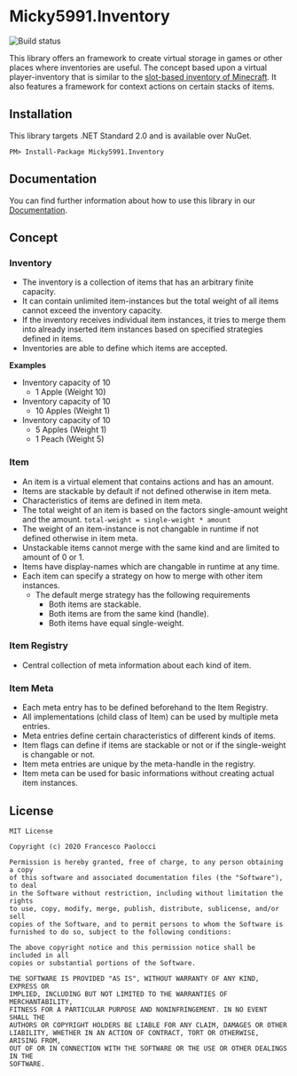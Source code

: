 # Micky5991.Inventory

![Build status](https://github.com/Micky5991/Inventory/workflows/.NET%20Core/badge.svg?branch=master)

This library offers an framework to create virtual storage in games or other places where inventories are useful.
The concept based upon a virtual player-inventory that is similar to the [slot-based inventory of Minecraft](https://minecraft.gamepedia.com/Inventory).
It also features a framework for context actions on certain stacks of items.

## Installation

This library targets .NET Standard 2.0 and is available over NuGet.

```
PM> Install-Package Micky5991.Inventory
```

## Documentation

You can find further information about how to use this library in our [Documentation](docs/README.md).

## Concept

### Inventory

- The inventory is a collection of items that has an arbitrary finite capacity.
- It can contain unlimited item-instances but the total weight of all items cannot exceed the inventory capacity.
- If the inventory receives individual item instances, it tries to merge them into already inserted item instances based on specified strategies defined in items.
- Inventories are able to define which items are accepted.

**Examples**
- Inventory capacity of 10
    - 1 Apple (Weight 10)
- Inventory capacity of 10
    - 10 Apples (Weight 1)
- Inventory capacity of 10
    - 5 Apples (Weight 1)
    - 1 Peach (Weight 5)

### Item

- An item is a virtual element that contains actions and has an amount.
- Items are stackable by default if not defined otherwise in item meta.
- Characteristics of items are defined in item meta.
- The total weight of an item is based on the factors single-amount weight and the amount. `total-weight = single-weight * amount`
- The weight of an item-instance is not changable in runtime if not defined otherwise in item meta.
- Unstackable items cannot merge with the same kind and are limited to amount of 0 or 1.
- Items have display-names which are changable in runtime at any time.
- Each item can specify a strategy on how to merge with other item instances.
    - The default merge strategy has the following requirements
        - Both items are stackable.
        - Both items are from the same kind (handle).
        - Both items have equal single-weight.

### Item Registry

- Central collection of meta information about each kind of item.

### Item Meta

- Each meta entry has to be defined beforehand to the Item Registry.
- All implementations (child class of Item) can be used by multiple meta entries.
- Meta entries define certain characteristics of different kinds of items.
- Item flags can define if items are stackable or not or if the single-weight is changable or not.
- Item meta entries are unique by the meta-handle in the registry.
- Item meta can be used for basic informations without creating actual item instances.

## License

```
MIT License

Copyright (c) 2020 Francesco Paolocci

Permission is hereby granted, free of charge, to any person obtaining a copy
of this software and associated documentation files (the "Software"), to deal
in the Software without restriction, including without limitation the rights
to use, copy, modify, merge, publish, distribute, sublicense, and/or sell
copies of the Software, and to permit persons to whom the Software is
furnished to do so, subject to the following conditions:

The above copyright notice and this permission notice shall be included in all
copies or substantial portions of the Software.

THE SOFTWARE IS PROVIDED "AS IS", WITHOUT WARRANTY OF ANY KIND, EXPRESS OR
IMPLIED, INCLUDING BUT NOT LIMITED TO THE WARRANTIES OF MERCHANTABILITY,
FITNESS FOR A PARTICULAR PURPOSE AND NONINFRINGEMENT. IN NO EVENT SHALL THE
AUTHORS OR COPYRIGHT HOLDERS BE LIABLE FOR ANY CLAIM, DAMAGES OR OTHER
LIABILITY, WHETHER IN AN ACTION OF CONTRACT, TORT OR OTHERWISE, ARISING FROM,
OUT OF OR IN CONNECTION WITH THE SOFTWARE OR THE USE OR OTHER DEALINGS IN THE
SOFTWARE.
```
